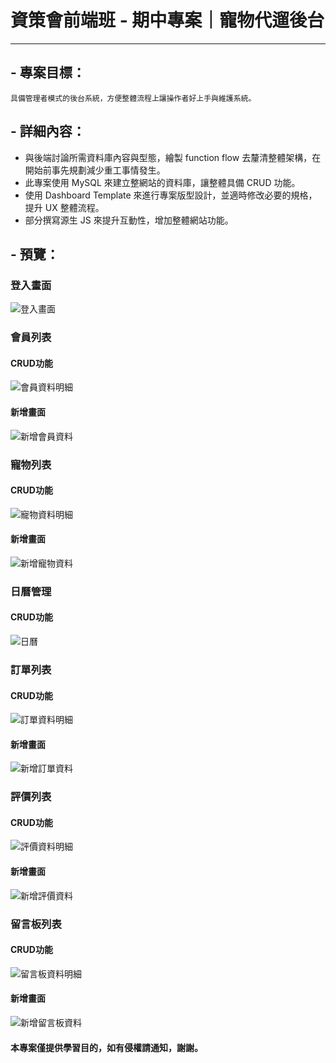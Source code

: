 # 資策會前端班 - 期中專案｜寵物代遛後台

---

## - 專案目標：

    具備管理者模式的後台系統，方便整體流程上讓操作者好上手與維護系統。

## - 詳細內容：

- 與後端討論所需資料庫內容與型態，繪製 function flow 去釐清整體架構，在開始前事先規劃減少重工事情發生。
- 此專案使用 MySQL 來建立整網站的資料庫，讓整體具備 CRUD 功能。
- 使用 Dashboard Template 來進行專案版型設計，並適時修改必要的規格，提升 UX 整體流程。
- 部分撰寫源生 JS 來提升互動性，增加整體網站功能。

## - 預覽：

### 登入畫面
![登入畫面](https://i.imgur.com/KjNurqw.png)

### 會員列表

#### CRUD功能
![會員資料明細](https://i.imgur.com/8g1FCcI.png)
#### 新增畫面
![新增會員資料](https://i.imgur.com/rsCVcZH.png)

### 寵物列表

#### CRUD功能
![寵物資料明細](https://i.imgur.com/atJMeVL.png)
#### 新增畫面
![新增寵物資料](https://i.imgur.com/TLKPCIj.png)

### 日曆管理

#### CRUD功能
![日曆](https://i.imgur.com/pbYc0Lr.png)


### 訂單列表

#### CRUD功能
![訂單資料明細](https://i.imgur.com/xIhXSu9.png)
#### 新增畫面
![新增訂單資料](https://i.imgur.com/u5A9jvW.png)


### 評價列表

#### CRUD功能
![評價資料明細](https://i.imgur.com/jD4BzNP.png)
#### 新增畫面
![新增評價資料](https://i.imgur.com/RAZzF5j.png)


### 留言板列表

#### CRUD功能
![留言板資料明細](https://i.imgur.com/cm0yq62.png)
#### 新增畫面
![新增留言板資料](https://i.imgur.com/YOn0uYh.png)


#### 本專案僅提供學習目的，如有侵權請通知，謝謝。